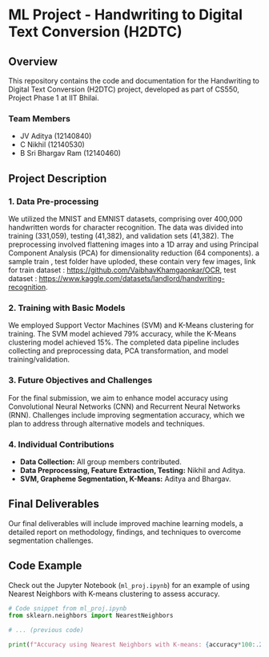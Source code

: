 # ML Project - Handwriting to Digital Text Conversion (H2DTC)

## Overview
This repository contains the code and documentation for the Handwriting to Digital Text Conversion (H2DTC) project, developed as part of CS550, Project Phase 1 at IIT Bhilai.

### Team Members
- JV Aditya (12140840)
- C Nikhil (12140530)
- B Sri Bhargav Ram (12140460)

## Project Description
### 1. Data Pre-processing
We utilized the MNIST and EMNIST datasets, comprising over 400,000 handwritten words for character recognition. The data was divided into training (331,059), testing (41,382), and validation sets (41,382). The preprocessing involved flattening images into a 1D array and using Principal Component Analysis (PCA) for dimensionality reduction (64 components).
a sample train , test folder have uploded, these contain very few images, link for train dataset : https://github.com/VaibhavKhamgaonkar/OCR, test dataset : https://www.kaggle.com/datasets/landlord/handwriting-recognition.

### 2. Training with Basic Models
We employed Support Vector Machines (SVM) and K-Means clustering for training. The SVM model achieved 79% accuracy, while the K-Means clustering model achieved 15%. The completed data pipeline includes collecting and preprocessing data, PCA transformation, and model training/validation.

### 3. Future Objectives and Challenges
For the final submission, we aim to enhance model accuracy using Convolutional Neural Networks (CNN) and Recurrent Neural Networks (RNN). Challenges include improving segmentation accuracy, which we plan to address through alternative models and techniques.

### 4. Individual Contributions
- **Data Collection:** All group members contributed.
- **Data Preprocessing, Feature Extraction, Testing:** Nikhil and Aditya.
- **SVM, Grapheme Segmentation, K-Means:** Aditya and Bhargav.

## Final Deliverables
Our final deliverables will include improved machine learning models, a detailed report on methodology, findings, and techniques to overcome segmentation challenges.

## Code Example
Check out the Jupyter Notebook (`ml_proj.ipynb`) for an example of using Nearest Neighbors with K-means clustering to assess accuracy.

```python
# Code snippet from ml_proj.ipynb
from sklearn.neighbors import NearestNeighbors

# ... (previous code)

print(f"Accuracy using Nearest Neighbors with K-means: {accuracy*100:.2f}%")
